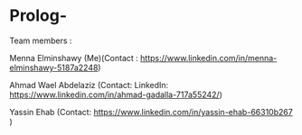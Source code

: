 # Prolog-

Team members :

Menna Elminshawy (Me)(Contact : https://www.linkedin.com/in/menna-elminshawy-5187a2248)

Ahmad Wael Abdelaziz (Contact: LinkedIn: https://www.linkedin.com/in/ahmad-gadalla-717a55242/)

Yassin Ehab (Contact: https://www.linkedin.com/in/yassin-ehab-66310b267 )
